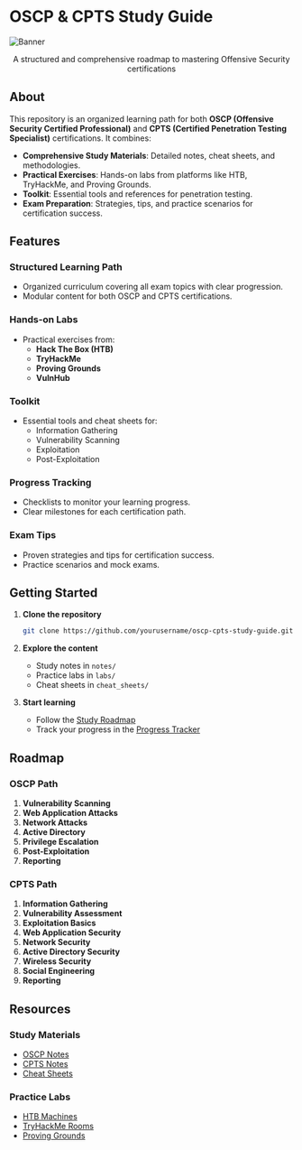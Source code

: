 # OSCP & CPTS Study Guide

![Banner](https://github.com/user-attachments/assets/c9081c31-23c2-4cd2-bab5-e8d824d87d2b)

<div align="center">
  <p>A structured and comprehensive roadmap to mastering Offensive Security certifications</p>
</div>

## About

This repository is an organized learning path for both **OSCP (Offensive Security Certified Professional)** and **CPTS (Certified Penetration Testing Specialist)** certifications. It combines:

- **Comprehensive Study Materials**: Detailed notes, cheat sheets, and methodologies.
- **Practical Exercises**: Hands-on labs from platforms like HTB, TryHackMe, and Proving Grounds.
- **Toolkit**: Essential tools and references for penetration testing.
- **Exam Preparation**: Strategies, tips, and practice scenarios for certification success.

## Features

### Structured Learning Path
- Organized curriculum covering all exam topics with clear progression.
- Modular content for both OSCP and CPTS certifications.

### Hands-on Labs
- Practical exercises from:
  - **Hack The Box (HTB)**
  - **TryHackMe**
  - **Proving Grounds**
  - **VulnHub**

### Toolkit
- Essential tools and cheat sheets for:
  - Information Gathering
  - Vulnerability Scanning
  - Exploitation
  - Post-Exploitation

### Progress Tracking
- Checklists to monitor your learning progress.
- Clear milestones for each certification path.

### Exam Tips
- Proven strategies and tips for certification success.
- Practice scenarios and mock exams.

## Getting Started

1. **Clone the repository**
   ```bash
   git clone https://github.com/yourusername/oscp-cpts-study-guide.git
   ```

2. **Explore the content**
   - Study notes in `notes/`
   - Practice labs in `labs/`
   - Cheat sheets in `cheat_sheets/`

3. **Start learning**
   - Follow the [Study Roadmap](#roadmap)
   - Track your progress in the [Progress Tracker](notes/README.md)

## Roadmap

### OSCP Path
1. **Vulnerability Scanning**
2. **Web Application Attacks**
3. **Network Attacks**
4. **Active Directory**
5. **Privilege Escalation**
6. **Post-Exploitation**
7. **Reporting**

### CPTS Path
1. **Information Gathering**
2. **Vulnerability Assessment**
3. **Exploitation Basics**
4. **Web Application Security**
5. **Network Security**
6. **Active Directory Security**
7. **Wireless Security**
8. **Social Engineering**
9. **Reporting**

## Resources

### Study Materials
- [OSCP Notes](notes/README.md)
- [CPTS Notes](notes/cpts/README.md)
- [Cheat Sheets](cheat_sheets/README.md)

### Practice Labs
- [HTB Machines](labs/htb.md)
- [TryHackMe Rooms](labs/tryhackme.md)
- [Proving Grounds](labs/proving_grounds.md)